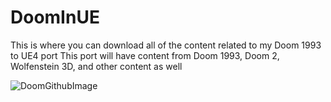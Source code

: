 # DoomInUE
This is where you can download all of the content related to my Doom 1993 to UE4 port
This port will have content from Doom 1993, Doom 2, Wolfenstein 3D, and other content as well

![DoomGithubImage](https://user-images.githubusercontent.com/93965353/176972388-1f599683-0317-4a5d-a8ea-5f82e2740b77.jpg)
